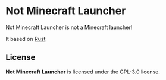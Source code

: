 # Not Minecraft Launcher

Not Minecraft Launcher is not a Minecraft launcher!

It based on [Rust](https://www.rust-lang.org/)

## License

**Not Minecraft Launcher** is licensed under the GPL-3.0 license.